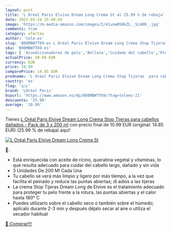 ```yaml
---
layout: post
title: 'L Oréal Paris Elvive Dream Long Crema St al 25.99 % de rebaja'
date: 2021-03-24 15:49:43
image: 'https://m.media-amazon.com/images/I/41unwN58kZL._SL400_.jpg'
comments: true
category: ofertas
author: 'tole.es'
slug: 'B08MBW7T69-es L Oréal Paris Elvive Dream Long Crema Stop Tijeras para...'
sku: 'B08MBW7T69-es'
tags: [ 'Acondicionadores de pelo','Belleza','Cuidado del cabello','Productos para el cuidado del cabello','loréal paris','tijeras', ]
actualPrice: 10.99 EUR
currency: EUR
price: 10.99
comparePrice: 14.85 EUR
prodname: 'L Oréal Paris Elvive Dream Long Crema Stop Tijeras  para cabellos dañados - Pack de 3 x 200 ml'
country: 'es'
flag: '🇪🇸'
brand: 'LOréal Paris'
buyurl: 'https://www.amazon.es/dp/B08MBW7T69/?tag=tolees-21'
descuento: '25.99'
average: '10.99'
---
```


Tienes [L Oréal Paris Elvive Dream Long Crema Stop Tijeras  para cabellos dañados - Pack de 3 x 200 ml](https://www.amazon.es/dp/B08MBW7T69/?tag=tolees-21) con precio final de  10.99 EUR (original: 14.85 EUR) (25.99 %  de rebaja) aqui!

[![L Oréal Paris Elvive Dream Long Crema St](https://m.media-amazon.com/images/I/41unwN58kZL._SL400_.jpg)](https://www.amazon.es/dp/B08MBW7T69/?tag=tolees-21)

🔎:

- Está enriquecida con aceite de ricino, queratina vegetal y vitaminas, lo que resulta adecuado para cuidar del cabello largo, dañado y sin vida
- 3 Unidades De 200 Ml Cada Una
- Tu cabello se verá más limpio y ligero por más tiempo, a la vez que facilita el peinado y reduce las puntas abiertas; di adiós a las tijeras
- La crema Stop Tijeras Dream Long de Elvive es el tratamiento adecuado para proteger tu pelo frente a la rotura, las puntas abiertas y el calor hasta 180° C
- Puedes utilizarlo sobre el cabello seco o también sobre el húmedo; aplícalo durante 2-3 min y después déjalo secar al aire o utiliza el secador habitual

[🛒 Comprar!!!](https://www.amazon.es/dp/B08MBW7T69/?tag=tolees-21)
